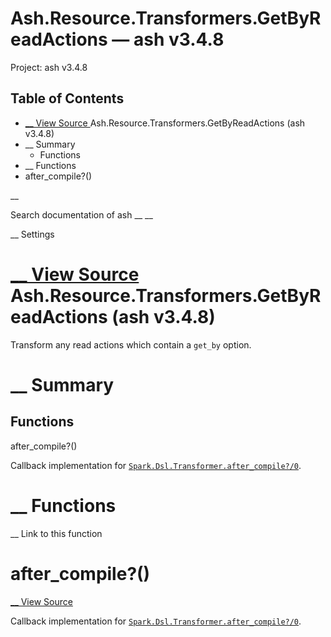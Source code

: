 # Ash.Resource.Transformers.GetByReadActions — ash v3.4.8

Project: ash v3.4.8

## Table of Contents

- [ __ View Source ](external_link) Ash.Resource.Transformers.GetByReadActions (ash v3.4.8)
- __ Summary
  - Functions
- __ Functions
- after_compile?()

__

Search documentation of ash __ __

__ Settings

#  [ __ View Source ](external_link) Ash.Resource.Transformers.GetByReadActions (ash v3.4.8)

Transform any read actions which contain a `get_by` option.

#  __ Summary

##  Functions

after_compile?()

Callback implementation for [`Spark.Dsl.Transformer.after_compile?/0`](external_link).

#  __ Functions

__ Link to this function

# after_compile?()

[ __ View Source ](external_link)

Callback implementation for [`Spark.Dsl.Transformer.after_compile?/0`](external_link).
